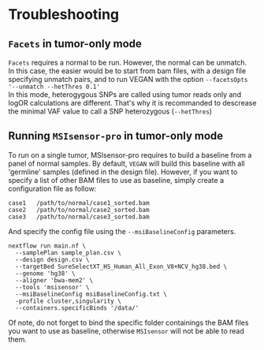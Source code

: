 # Troubleshooting

## `Facets` in tumor-only mode

`Facets` requires a normal to be run. However, the normal can be unmatch.  
In this case, the easier would be to start from bam files, with a design file specifying 
unmatch pairs, and to run VEGAN with the option `--facetsOpts '--unmatch --hetThres 0.1'`  
In this mode, heterogygous SNPs are called using tumor reads only and logOR calculations are different.
That's why it is recommanded to descrease the minimal VAF value to call a SNP heterozygous (`--hetThres`)

## Running `MSIsensor-pro` in tumor-only mode

To run on a single tumor, MSIsensor-pro requires to build a baseline from a panel of normal samples.
By default, `VEGAN` will build this baseline with all 'germline' samples (defined in the design file).
However, if you want to specify a list of other BAM files to use as baseline, simply create a configuration file as follow:

```
case1   /path/to/normal/case1_sorted.bam
case2   /path/to/normal/case2_sorted.bam
case3   /path/to/normal/case3_sorted.bam
```

And specify the config file using the `--msiBaselineConfig` parameters.

```
nextflow run main.nf \
  --samplePlan sample_plan.csv \
  --design design.csv \
  --targetBed SureSelectXT_HS_Human_All_Exon_V8+NCV_hg38.bed \
  --genome 'hg38' \
  --aligner 'bwa-mem2' \
  --tools 'msisensor' \
  --msiBaselineConfig msiBaselineConfig.txt \
  -profile cluster,singularity \
  --containers.specificBinds '/data/'
```

Of note, do not forget to bind the specific folder containings the BAM files you want to use as baseline, otherwise `MSIsensor`
will not be able to read them.

